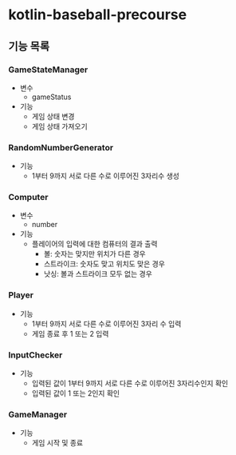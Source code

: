 # kotlin-baseball-precourse

## 기능 목록
### GameStateManager
- 변수
  - gameStatus
- 기능
  - 게임 상태 변경
  - 게임 상태 가져오기

### RandomNumberGenerator
- 기능
  - 1부터 9까지 서로 다른 수로 이루어진 3자리수 생성

### Computer
- 변수
  - number
- 기능
  - 플레이어의 입력에 대한 컴퓨터의 결과 출력
      - 볼: 숫자는 맞지만 위치가 다른 경우
      - 스트라이크: 숫자도 맞고 위치도 맞은 경우
      - 낫싱: 볼과 스트라이크 모두 없는 경우

### Player
- 기능
  - 1부터 9까지 서로 다른 수로 이루어진 3자리 수 입력
  - 게임 종료 후 1 또는 2 입력

### InputChecker
- 기능
  - 입력된 값이 1부터 9까지 서로 다른 수로 이루어진 3자리수인지 확인
  - 입력된 값이 1 또는 2인지 확인

### GameManager
- 기능
  - 게임 시작 및 종료